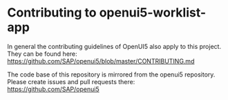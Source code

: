 # Contributing to openui5-worklist-app

In general the contributing guidelines of OpenUI5 also apply to this project. They can be found here:  
https://github.com/SAP/openui5/blob/master/CONTRIBUTING.md

The code base of this repository is mirrored from the openui5 repository. 
Please create issues and pull requests there:
https://github.com/SAP/openui5